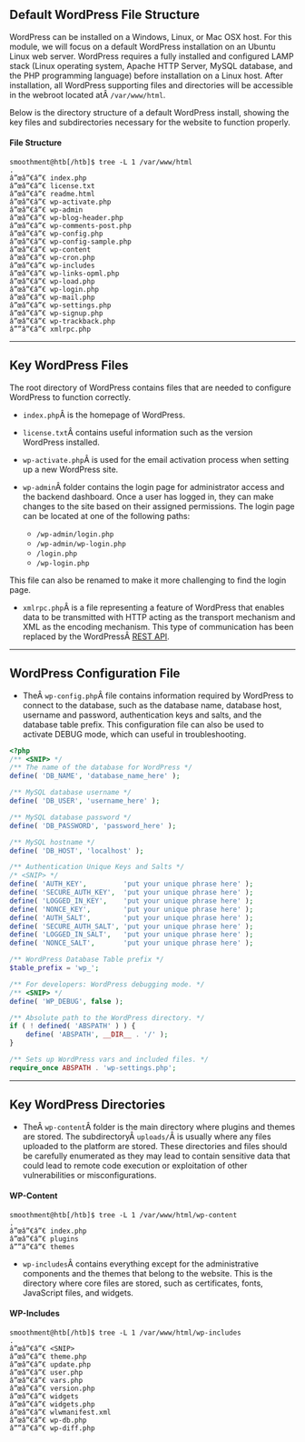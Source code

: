 ﻿## Default WordPress File Structure

WordPress can be installed on a Windows, Linux, or Mac OSX host. For this module, we will focus on a default WordPress installation on an Ubuntu Linux web server. WordPress requires a fully installed and configured LAMP stack (Linux operating system, Apache HTTP Server, MySQL database, and the PHP programming language) before installation on a Linux host. After installation, all WordPress supporting files and directories will be accessible in the webroot located atÂ `/var/www/html`.

Below is the directory structure of a default WordPress install, showing the key files and subdirectories necessary for the website to function properly.

#### File Structure

```shell-session
smoothment@htb[/htb]$ tree -L 1 /var/www/html
.
â”œâ”€â”€ index.php
â”œâ”€â”€ license.txt
â”œâ”€â”€ readme.html
â”œâ”€â”€ wp-activate.php
â”œâ”€â”€ wp-admin
â”œâ”€â”€ wp-blog-header.php
â”œâ”€â”€ wp-comments-post.php
â”œâ”€â”€ wp-config.php
â”œâ”€â”€ wp-config-sample.php
â”œâ”€â”€ wp-content
â”œâ”€â”€ wp-cron.php
â”œâ”€â”€ wp-includes
â”œâ”€â”€ wp-links-opml.php
â”œâ”€â”€ wp-load.php
â”œâ”€â”€ wp-login.php
â”œâ”€â”€ wp-mail.php
â”œâ”€â”€ wp-settings.php
â”œâ”€â”€ wp-signup.php
â”œâ”€â”€ wp-trackback.php
â””â”€â”€ xmlrpc.php
```

---

## Key WordPress Files

The root directory of WordPress contains files that are needed to configure WordPress to function correctly.

- `index.php`Â is the homepage of WordPress.
    
- `license.txt`Â contains useful information such as the version WordPress installed.
    
- `wp-activate.php`Â is used for the email activation process when setting up a new WordPress site.
    
- `wp-admin`Â folder contains the login page for administrator access and the backend dashboard. Once a user has logged in, they can make changes to the site based on their assigned permissions. The login page can be located at one of the following paths:
    
    - `/wp-admin/login.php`
    - `/wp-admin/wp-login.php`
    - `/login.php`
    - `/wp-login.php`

This file can also be renamed to make it more challenging to find the login page.

- `xmlrpc.php`Â is a file representing a feature of WordPress that enables data to be transmitted with HTTP acting as the transport mechanism and XML as the encoding mechanism. This type of communication has been replaced by the WordPressÂ [REST API](https://developer.wordpress.org/rest-api/reference).

---

## WordPress Configuration File

- TheÂ `wp-config.php`Â file contains information required by WordPress to connect to the database, such as the database name, database host, username and password, authentication keys and salts, and the database table prefix. This configuration file can also be used to activate DEBUG mode, which can useful in troubleshooting.


```php
<?php
/** <SNIP> */
/** The name of the database for WordPress */
define( 'DB_NAME', 'database_name_here' );

/** MySQL database username */
define( 'DB_USER', 'username_here' );

/** MySQL database password */
define( 'DB_PASSWORD', 'password_here' );

/** MySQL hostname */
define( 'DB_HOST', 'localhost' );

/** Authentication Unique Keys and Salts */
/* <SNIP> */
define( 'AUTH_KEY',         'put your unique phrase here' );
define( 'SECURE_AUTH_KEY',  'put your unique phrase here' );
define( 'LOGGED_IN_KEY',    'put your unique phrase here' );
define( 'NONCE_KEY',        'put your unique phrase here' );
define( 'AUTH_SALT',        'put your unique phrase here' );
define( 'SECURE_AUTH_SALT', 'put your unique phrase here' );
define( 'LOGGED_IN_SALT',   'put your unique phrase here' );
define( 'NONCE_SALT',       'put your unique phrase here' );

/** WordPress Database Table prefix */
$table_prefix = 'wp_';

/** For developers: WordPress debugging mode. */
/** <SNIP> */
define( 'WP_DEBUG', false );

/** Absolute path to the WordPress directory. */
if ( ! defined( 'ABSPATH' ) ) {
	define( 'ABSPATH', __DIR__ . '/' );
}

/** Sets up WordPress vars and included files. */
require_once ABSPATH . 'wp-settings.php';
```

---

## Key WordPress Directories

- TheÂ `wp-content`Â folder is the main directory where plugins and themes are stored. The subdirectoryÂ `uploads/`Â is usually where any files uploaded to the platform are stored. These directories and files should be carefully enumerated as they may lead to contain sensitive data that could lead to remote code execution or exploitation of other vulnerabilities or misconfigurations.

#### WP-Content


```shell-session
smoothment@htb[/htb]$ tree -L 1 /var/www/html/wp-content
.
â”œâ”€â”€ index.php
â”œâ”€â”€ plugins
â””â”€â”€ themes
```

- `wp-includes`Â contains everything except for the administrative components and the themes that belong to the website. This is the directory where core files are stored, such as certificates, fonts, JavaScript files, and widgets.

#### WP-Includes

```shell-session
smoothment@htb[/htb]$ tree -L 1 /var/www/html/wp-includes
.
â”œâ”€â”€ <SNIP>
â”œâ”€â”€ theme.php
â”œâ”€â”€ update.php
â”œâ”€â”€ user.php
â”œâ”€â”€ vars.php
â”œâ”€â”€ version.php
â”œâ”€â”€ widgets
â”œâ”€â”€ widgets.php
â”œâ”€â”€ wlwmanifest.xml
â”œâ”€â”€ wp-db.php
â””â”€â”€ wp-diff.php
```
